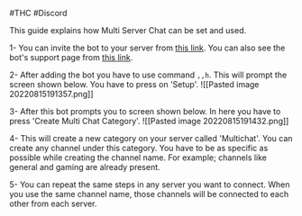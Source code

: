 #THC #Discord 

This guide explains how Multi Server Chat can be set and used.

1- You can invite the bot to your server from [this link](https://discord.com/api/oauth2/authorize?client_id=968959239219466300&permissions=141197569265&scope=bot). You can also see the bot's support page from [this link](https://discord.gg/xeHB53VYda).

2- After adding the bot you have to use command ``,,h``. This will prompt the screen shown below. You have to press on 'Setup'.
![[Pasted image 20220815191357.png]]

3- After this bot prompts you to screen shown below. In here you have to press 'Create Multi Chat Category'.
![[Pasted image 20220815191432.png]]

4- This will create a new category on your server called 'Multichat'. You can create any channel under this category. You have to be as specific as possible while creating the channel name. For example; channels like general and gaming are already present.

5- You can repeat the same steps in any server you want to connect. When you use the same channel name, those channels will be connected to each other from each server.
